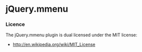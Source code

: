 jQuery.mmenu 
================


### Licence
The jQuery.mmenu plugin is dual licensed under the MIT license:
+ http://en.wikipedia.org/wiki/MIT_License
